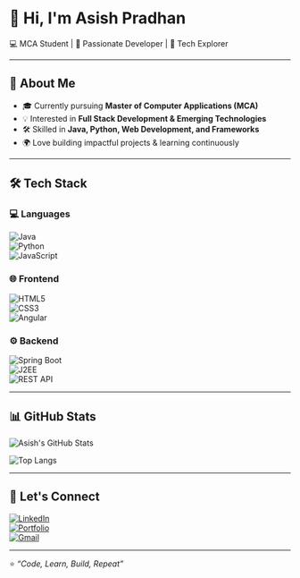 # 👋 Hi, I'm Asish Pradhan  

💻 MCA Student | 🌱 Passionate Developer | 🚀 Tech Explorer  

---

## 🚀 About Me  
- 🎓 Currently pursuing **Master of Computer Applications (MCA)**  
- 💡 Interested in **Full Stack Development & Emerging Technologies**  
- 🛠 Skilled in **Java, Python, Web Development, and Frameworks**  
- 🌍 Love building impactful projects & learning continuously  

---

## 🛠 Tech Stack  

### 💻 Languages  
![Java](https://img.shields.io/badge/Java-%23ED8B00.svg?style=for-the-badge&logo=java&logoColor=white)  
![Python](https://img.shields.io/badge/Python-3776AB.svg?style=for-the-badge&logo=python&logoColor=white)  
![JavaScript](https://img.shields.io/badge/JavaScript-F7DF1E.svg?style=for-the-badge&logo=javascript&logoColor=black)  

### 🌐 Frontend  
![HTML5](https://img.shields.io/badge/HTML5-E34F26.svg?style=for-the-badge&logo=html5&logoColor=white)  
![CSS3](https://img.shields.io/badge/CSS3-1572B6.svg?style=for-the-badge&logo=css3&logoColor=white)  
![Angular](https://img.shields.io/badge/Angular-DD0031.svg?style=for-the-badge&logo=angular&logoColor=white)  

### ⚙️ Backend  
![Spring Boot](https://img.shields.io/badge/Spring%20Boot-6DB33F.svg?style=for-the-badge&logo=springboot&logoColor=white)  
![J2EE](https://img.shields.io/badge/J2EE-007396.svg?style=for-the-badge&logo=java&logoColor=white)  
![REST API](https://img.shields.io/badge/REST-02569B.svg?style=for-the-badge&logo=postman&logoColor=white)  

---

## 📊 GitHub Stats  
![Asish's GitHub Stats](https://github-readme-stats.vercel.app/api?username=YOUR_GITHUB_USERNAME&show_icons=true&theme=tokyonight)  

![Top Langs](https://github-readme-stats.vercel.app/api/top-langs/?username=YOUR_GITHUB_USERNAME&layout=compact&theme=tokyonight)  

---

## 🌟 Let's Connect  
[![LinkedIn](https://img.shields.io/badge/LinkedIn-0077B5.svg?style=for-the-badge&logo=linkedin&logoColor=white)](https://www.linkedin.com/in/asish-pradhan-1b507b337/)  
[![Portfolio](https://img.shields.io/badge/Portfolio-%23000000.svg?style=for-the-badge&logo=firefox&logoColor=white)](YOUR_PORTFOLIO_LINK)  
[![Gmail](https://img.shields.io/badge/Email-D14836.svg?style=for-the-badge&logo=gmail&logoColor=white)](mailto:asishpradhan@2207gmail.com)  

---
⭐️ *“Code, Learn, Build, Repeat”*  
